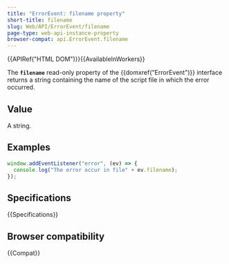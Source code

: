 ```yaml
---
title: "ErrorEvent: filename property"
short-title: filename
slug: Web/API/ErrorEvent/filename
page-type: web-api-instance-property
browser-compat: api.ErrorEvent.filename
---
```


{{APIRef("HTML DOM")}}{{AvailableInWorkers}}

The **`filename`** read-only property of the {{domxref("ErrorEvent")}} interface returns a string containing the name of the script file in which the error occurred.

## Value

A string.

## Examples

```js
window.addEventListener("error", (ev) => {
  console.log("The error occur in file" + ev.filename);
});
```

## Specifications

{{Specifications}}

## Browser compatibility

{{Compat}}
